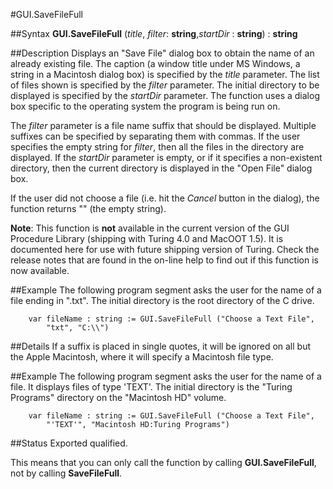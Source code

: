 
#GUI.SaveFileFull

##Syntax
**GUI.SaveFileFull** (_title_, _filter_: **string**,_startDir_ : **string**) : **string**


##Description
Displays an "Save File" dialog box to obtain the name of an already existing file. The caption (a window title under MS Windows, a string in a Macintosh dialog box) is specified by the _title_ parameter. The list of files shown is specified by the _filter_ parameter. The initial directory to be displayed is specified by the _startDir_ parameter. The function uses a dialog box specific to the operating system the program is being run on.

The _filter_ parameter is a file name suffix that should be displayed. Multiple suffixes can be specified by separating them with commas. If the user specifies the empty string for _filter_, then all the files in the directory are displayed. If the _startDir_ parameter is empty, or if it specifies a non-existent directory, then the current directory is displayed in the "Open File" dialog box.

If the user did not choose a file (i.e. hit the _Cancel_ button in the dialog), the function returns "" (the empty string).

**Note**: This function is **not** available in the current version of the GUI Procedure Library (shipping with Turing 4.0 and MacOOT 1.5). It is documented here for use with future shipping version of Turing. Check the release notes that are found in the on-line help to find out if this function is now available.


##Example
The following program segment asks the user for the name of a file ending in ".txt". The initial directory is the root directory of the C drive.

        var fileName : string := GUI.SaveFileFull ("Choose a Text File", 
            "txt", "C:\\")
##Details
If a suffix is placed in single quotes, it will be ignored on all but the Apple Macintosh, where it will specify a Macintosh file type. 


##Example
The following program segment asks the user for the name of a file. It displays files of type 'TEXT'. The initial directory is the "Turing Programs" directory on the "Macintosh HD" volume.

        var fileName : string := GUI.SaveFileFull ("Choose a Text File", 
            "'TEXT'", "Macintosh HD:Turing Programs")
##Status
Exported qualified.

This means that you can only call the function by calling **GUI.SaveFileFull**, not by calling **SaveFileFull**.


